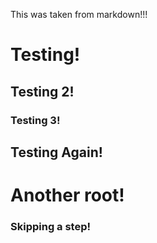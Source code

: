 This was taken from markdown!!!

# Testing!

## Testing 2!

### Testing 3!

## Testing Again!

# Another root!

### Skipping a step!

